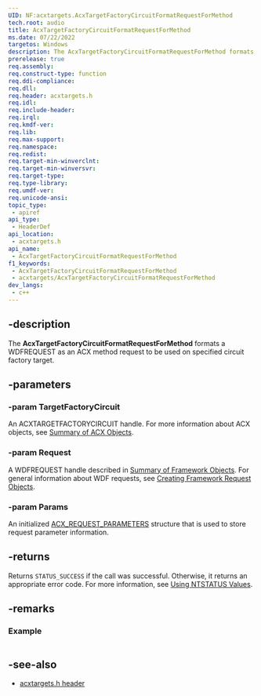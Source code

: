 ```yaml
---
UID: NF:acxtargets.AcxTargetFactoryCircuitFormatRequestForMethod
tech.root: audio
title: AcxTargetFactoryCircuitFormatRequestForMethod
ms.date: 07/22/2022
targetos: Windows
description: The AcxTargetFactoryCircuitFormatRequestForMethod formats a WDFREQUEST as an ACX method request to be used on specified circuit factory target.
prerelease: true
req.assembly: 
req.construct-type: function
req.ddi-compliance: 
req.dll: 
req.header: acxtargets.h
req.idl: 
req.include-header: 
req.irql: 
req.kmdf-ver: 
req.lib: 
req.max-support: 
req.namespace: 
req.redist: 
req.target-min-winverclnt: 
req.target-min-winversvr: 
req.target-type: 
req.type-library: 
req.umdf-ver: 
req.unicode-ansi: 
topic_type:
 - apiref
api_type:
 - HeaderDef
api_location:
 - acxtargets.h
api_name:
 - AcxTargetFactoryCircuitFormatRequestForMethod
f1_keywords:
 - AcxTargetFactoryCircuitFormatRequestForMethod
 - acxtargets/AcxTargetFactoryCircuitFormatRequestForMethod
dev_langs:
 - c++
---
```


## -description

The **AcxTargetFactoryCircuitFormatRequestForMethod**  formats a WDFREQUEST as an ACX method request to be used on specified circuit factory target.

## -parameters

### -param TargetFactoryCircuit

An ACXTARGETFACTORYCIRCUIT handle. For more information about ACX objects, see [Summary of ACX Objects](/windows-hardware/drivers/audio/acx-summary-of-objects).

### -param Request

A WDFREQUEST handle described in [Summary of Framework Objects](/windows-hardware/drivers/wdf/summary-of-framework-objects). For general information about WDF requests, see [Creating Framework Request Objects](/windows-hardware/drivers/wdf/creating-framework-request-objects).

### -param Params

An initialized [ACX_REQUEST_PARAMETERS](/windows-hardware/drivers/ddi/acxrequest/ns-acxrequest-acx_request_parameters) structure that is used to store request parameter information.

## -returns

Returns `STATUS_SUCCESS` if the call was successful. Otherwise, it returns an appropriate error code. For more information, see [Using NTSTATUS Values](/windows-hardware/drivers/kernel/using-ntstatus-values).

## -remarks

### Example

```cpp

```

## -see-also

- [acxtargets.h header](index.md)
 
